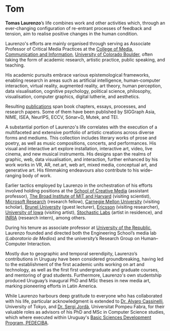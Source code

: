 # Tom
**Tomas Laurenzo**’s life combines work and other activities which, through an ever-changing configuration of re-entrant processes of feedback and tension, aim to realise positive changes in the human condition.

Laurenzo's efforts are mainly organised through serving as Associate Professor of Critical Media Practices at the [College of Media, Communication and Information](https://www.colorado.edu/cmci), [University of Colorado Boulder](https://www.colorado.edu), often taking the form of academic research, artistic practice, public speaking, and teaching.

His academic pursuits embrace various epistemological frameworks, enabling research in areas such as artificial intelligence, human-computer interaction, virtual reality, augmented reality, art theory, human perception, data visualisation, cognitive psychology, political science, philosophy, visualisation, computer graphics, digital lutherie, and aesthetics.

Resulting [publications](https://laurenzo.net/texts/) span book chapters, essays, processes, and research papers. Some of them have been published by SIGGraph Asia, NIME, ISEA, NeurIPS, ECCV, Sónar+D, Mutek, and TEI.

A substantial portion of Laurenzo's life correlates with the execution of a multifaceted and extensive portfolio of artistic creations across diverse forms and mediums. This collection includes literary works of prose and poetry, as well as music compositions, concerts, and performances. His visual and interactive art explore installation, interactive art, video, live cinema, and new musical instruments. His designs span the realms of graphic, web, data visualisation, and interaction, further enhanced by his work works in VR, AR, net.art, web art, mixed media, conceptual art, and generative art. His filmmaking endeavours also contribute to his wide–ranging body of work.

Earlier tactics employed by Laurenzo in the orchestration of his efforts involved holding positions at the [School of Creative Media](https://www.scm.cityu.edu.hk) (assistant professor), [The Broad Institute of MIT and Harvard](http://broadinstitute.org) (visiting scientist), [Microsoft Research](http://research.microsoft.com) (research fellow), [Carnegie Mellon University](http://cmu.edu) (visiting scholar), [Brunel University](http://www.brunel.ac.uk) (guest lecturer), [Ericsson](https://www.ericsson.com/en) (visiting researcher), [University of Iowa](https://uiowa.edu) (visiting artist), [Stochastic Labs](http://stochasticlabs.org) (artist in residence), and [INRIA](https://www.inria.fr/en) (research intern), among others.

During his tenure as associate professor at [University of the Republic](https://udelar.edu.uy/portal/), Laurenzo founded and directed both the Engineering School’s media lab (_Laboratorio de Medios_) and the university’s Research Group on Human–Computer Interaction.

Mostly due to geographic and temporal serendipity, Laurenzo’s contributions in Uruguay have been considered groundbreaking, having led to the establishment of the first academic units working on art and technology, as well as the first first undergraduate and graduate courses, and mentoring of grad students. Furthermore, Laurenzo's own studentship produced Uruguay’s inaugural PhD and MSc theses in new media art, marking pioneering efforts in Latin America.

While Laurenzo harbours deep gratitude to everyone who has collaborated with his life, particular acknowledgment is extended to [Dr. Alvaro Cassinelli](http://www.alvarocassinelli.com), University of Tokyo, and [Dr. Sergi Jordà](https://www.upf.edu/web/sergi-jorda), Universitat Pompeu Fabra, for their valuable roles as advisors of his PhD and MSc in Computer Science studies, which where executed within Uruguay's [Basic Sciences Development Program, PEDECIBA](https://www.pedeciba.edu.uy/en/).
